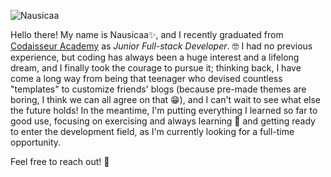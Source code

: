 ![Nausicaa](https://github.com/n-lusano/nlusano/blob/master/nl.png)

Hello there! My name is Nausicaa:sparkles:, and I recently graduated from [Codaisseur Academy](https://codaisseur.com/) as _Junior Full-stack Developer_. :nerd_face:
I had no previous experience, but coding has always been a huge interest and a lifelong dream, and I finally took the courage to pursue it; thinking back, I have come a long way from being that teenager who devised countless "templates" to customize friends' blogs (because pre-made themes are boring, I think we can all agree on that :grin:), and I can't wait to see what else the future holds! In the meantime, I'm putting everything I learned so far to good use, focusing on exercising and always learning :seedling: and getting ready to enter the development field, as I'm currently looking for a full-time opportunity.

Feel free to reach out! :wave:
